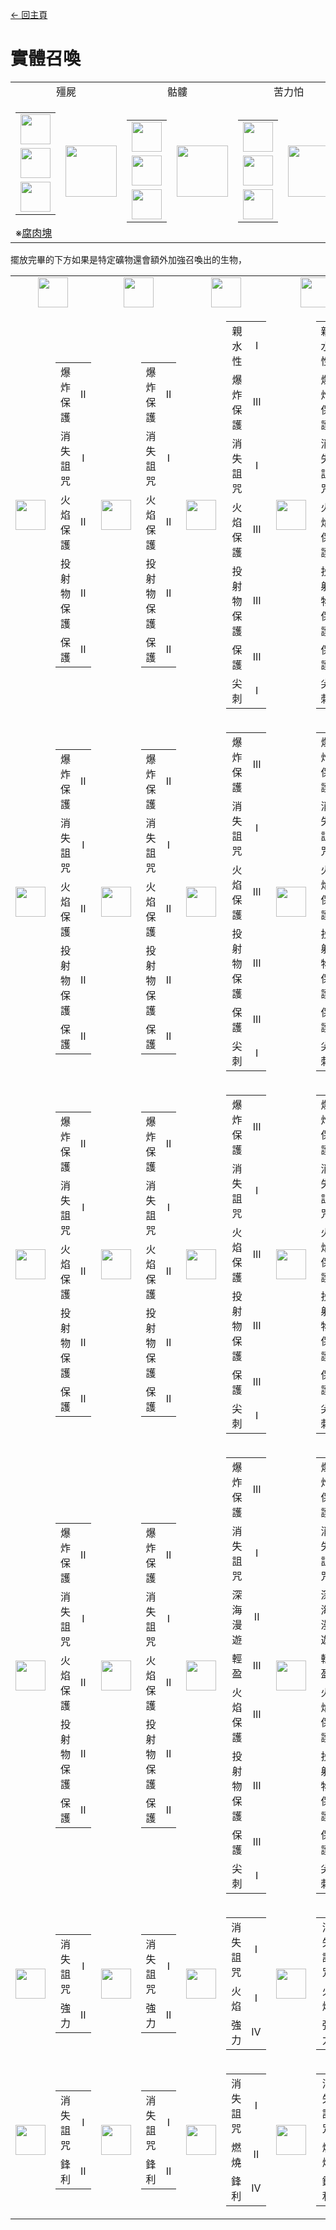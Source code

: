[← 回主頁](../)
# 實體召喚

<table>
    <tr>
        <td align="center" colspan="2">殭屍</td>
        <td align="center" colspan="2">骷髏</td>
        <td align="center" colspan="2">苦力怕</td>
        <td align="center" colspan="2">凋零骷髏</td>
        <td align="center" colspan="2">烈焰使者</td>
    </tr>
    <tr>
        <td>
            <table>
                <tr><td><img src="https://i.imgur.com/1JlVKay.png" width="48"/></td></tr>
                <tr><td><img src="https://i.imgur.com/z2ZCMfc.png" width="48"/></td></tr>
                <tr><td><img src="https://i.imgur.com/z2ZCMfc.png" width="48"/></td></tr>
            </table>
            ※<a href="../item/rotten_flesh_block.md">腐肉塊</a>
        </td>
        <td><img src="https://i.imgur.com/4qEoBQJ.png" width="82"/></td>
        <td>
            <table>
                <tr><td><img src="https://i.imgur.com/1JlVKay.png" width="48"/></td></tr>
                <tr><td><img src="https://i.imgur.com/fdvjA8e.png" width="48"/></td></tr>
                <tr><td><img src="https://i.imgur.com/fdvjA8e.png" width="48"/></td></tr>
            </table>
        </td>
        <td><img src="https://i.imgur.com/zGrxP57.png" width="82"/></td>
        <td>
            <table>
                <tr><td><img src="https://i.imgur.com/1JlVKay.png" width="48"/></td></tr>
                <tr><td><img src="https://i.imgur.com/oeLX9sk.png" width="48"/></td></tr>
                <tr><td><img src="https://i.imgur.com/oeLX9sk.png" width="48"/></td></tr>
            </table>
        </td>
        <td><img src="https://i.imgur.com/hoCghan.png" width="82"/></td>
        <td>
            <table>
                <tr><td><img src="https://i.imgur.com/1JlVKay.png" width="48"/></td></tr>
                <tr><td><img src="https://i.imgur.com/zAufdu7.png" width="48"/></td></tr>
                <tr><td><img src="https://i.imgur.com/zAufdu7.png" width="48"/></td></tr>
            </table>
        </td>
        <td><img src="https://i.imgur.com/MOOt84y.png" width="82"/></td>
        <td>
            <table>
                <tr><td><img src="https://i.imgur.com/1JlVKay.png" width="48"/></td></tr>
                <tr><td><img src="https://i.imgur.com/CXhx9mp.png" width="48"/></td></tr>
                <tr><td><img src="https://i.imgur.com/CXhx9mp.png" width="48"/></td></tr>
            </table>
        </td>
        <td><img src="https://i.imgur.com/kWsmGbr.png" width="82"/></td>
    </tr>
</table>

擺放完畢的下方如果是特定礦物還會額外加強召喚出的生物，

<table>
    <tr>
        <td colspan="2" align="center"><img src="https://i.imgur.com/vf9af85.png" width="48"/></td>
        <td colspan="2" align="center"><img src="https://i.imgur.com/12xJcqL.png" width="48"/></td>
        <td colspan="2" align="center"><img src="https://i.imgur.com/bcneq4q.png" width="48"/></td>
        <td colspan="2" align="center"><img src="https://i.imgur.com/yIuTHWI.png" width="48"/></td>
    </tr>
    <tr>
        <td><img src="https://i.imgur.com/zxfoph8.png" width="48"/></td>
        <td>
            <table>
                <tr><td align="center">爆炸保護</td><td align="center">II</td></tr>
                <tr><td align="center">消失詛咒</td><td align="center">I</td></tr>
                <tr><td align="center">火焰保護</td><td align="center">II</td></tr>
                <tr><td align="center">投射物保護</td><td align="center">II</td></tr>
                <tr><td align="center">保護</td><td align="center">II</td></tr>
            </table>
        </td>
        <td><img src="https://i.imgur.com/PPCT2zw.png" width="48"/></td>
        <td>
            <table>
                <tr><td align="center">爆炸保護</td><td align="center">II</td></tr>
                <tr><td align="center">消失詛咒</td><td align="center">I</td></tr>
                <tr><td align="center">火焰保護</td><td align="center">II</td></tr>
                <tr><td align="center">投射物保護</td><td align="center">II</td></tr>
                <tr><td align="center">保護</td><td align="center">II</td></tr>
            </table>
        </td>
        <td><img src="https://i.imgur.com/nksRRP3.png" width="48"/></td>
        <td>
            <table>
                <tr><td align="center">親水性</td><td align="center">I</td></tr>
                <tr><td align="center">爆炸保護</td><td align="center">III</td></tr>
                <tr><td align="center">消失詛咒</td><td align="center">I</td></tr>
                <tr><td align="center">火焰保護</td><td align="center">III</td></tr>
                <tr><td align="center">投射物保護</td><td align="center">III</td></tr>
                <tr><td align="center">保護</td><td align="center">III</td></tr>
                <tr><td align="center">尖刺</td><td align="center">I</td></tr>
            </table>
        </td>
        <td><img src="https://i.imgur.com/J5Tl0XS.png" width="48"/></td>
        <td>
            <table>
                <tr><td align="center">親水性</td><td align="center">I</td></tr>
                <tr><td align="center">爆炸保護</td><td align="center">IV</td></tr>
                <tr><td align="center">消失詛咒</td><td align="center">I</td></tr>
                <tr><td align="center">火焰保護</td><td align="center">IV</td></tr>
                <tr><td align="center">投射物保護</td><td align="center">IV</td></tr>
                <tr><td align="center">保護</td><td align="center">IV</td></tr>
                <tr><td align="center">尖刺</td><td align="center">III</td></tr>
            </table>
        </td>
    </tr>
    <tr>
        <td><img src="https://i.imgur.com/w72cMVi.png" width="48"/></td>
        <td>
            <table>
                <tr><td align="center">爆炸保護</td><td align="center">II</td></tr>
                <tr><td align="center">消失詛咒</td><td align="center">I</td></tr>
                <tr><td align="center">火焰保護</td><td align="center">II</td></tr>
                <tr><td align="center">投射物保護</td><td align="center">II</td></tr>
                <tr><td align="center">保護</td><td align="center">II</td></tr>
            </table>
        </td>
        <td><img src="https://i.imgur.com/EVLOHyn.png" width="48"/></td>
        <td>
            <table>
                <tr><td align="center">爆炸保護</td><td align="center">II</td></tr>
                <tr><td align="center">消失詛咒</td><td align="center">I</td></tr>
                <tr><td align="center">火焰保護</td><td align="center">II</td></tr>
                <tr><td align="center">投射物保護</td><td align="center">II</td></tr>
                <tr><td align="center">保護</td><td align="center">II</td></tr>
            </table>
        </td>
        <td><img src="https://i.imgur.com/7bKmJmD.png" width="48"/></td>
        <td>
            <table>
                <tr><td align="center">爆炸保護</td><td align="center">III</td></tr>
                <tr><td align="center">消失詛咒</td><td align="center">I</td></tr>
                <tr><td align="center">火焰保護</td><td align="center">III</td></tr>
                <tr><td align="center">投射物保護</td><td align="center">III</td></tr>
                <tr><td align="center">保護</td><td align="center">III</td></tr>
                <tr><td align="center">尖刺</td><td align="center">I</td></tr>
            </table>
        </td>
        <td><img src="https://i.imgur.com/pYRy32b.png" width="48"/></td>
        <td>
            <table>
                <tr><td align="center">爆炸保護</td><td align="center">IV</td></tr>
                <tr><td align="center">消失詛咒</td><td align="center">I</td></tr>
                <tr><td align="center">火焰保護</td><td align="center">IV</td></tr>
                <tr><td align="center">投射物保護</td><td align="center">IV</td></tr>
                <tr><td align="center">保護</td><td align="center">IV</td></tr>
                <tr><td align="center">尖刺</td><td align="center">III</td></tr>
            </table>
        </td>
    </tr>
    <tr>
        <td><img src="https://i.imgur.com/KxtYDRb.png" width="48"/></td>
        <td>
            <table>
                <tr><td align="center">爆炸保護</td><td align="center">II</td></tr>
                <tr><td align="center">消失詛咒</td><td align="center">I</td></tr>
                <tr><td align="center">火焰保護</td><td align="center">II</td></tr>
                <tr><td align="center">投射物保護</td><td align="center">II</td></tr>
                <tr><td align="center">保護</td><td align="center">II</td></tr>
            </table>
        </td>
        <td><img src="https://i.imgur.com/UPI7cGj.png" width="48"/></td>
        <td>
            <table>
                <tr><td align="center">爆炸保護</td><td align="center">II</td></tr>
                <tr><td align="center">消失詛咒</td><td align="center">I</td></tr>
                <tr><td align="center">火焰保護</td><td align="center">II</td></tr>
                <tr><td align="center">投射物保護</td><td align="center">II</td></tr>
                <tr><td align="center">保護</td><td align="center">II</td></tr>
            </table>
        </td>
        <td><img src="https://i.imgur.com/WDQ3Uls.png" width="48"/></td>
        <td>
            <table>
                <tr><td align="center">爆炸保護</td><td align="center">III</td></tr>
                <tr><td align="center">消失詛咒</td><td align="center">I</td></tr>
                <tr><td align="center">火焰保護</td><td align="center">III</td></tr>
                <tr><td align="center">投射物保護</td><td align="center">III</td></tr>
                <tr><td align="center">保護</td><td align="center">III</td></tr>
                <tr><td align="center">尖刺</td><td align="center">I</td></tr>
            </table>
        </td>
        <td><img src="https://i.imgur.com/hxjwY5c.png" width="48"/></td>
        <td>
            <table>
                <tr><td align="center">爆炸保護</td><td align="center">IV</td></tr>
                <tr><td align="center">消失詛咒</td><td align="center">I</td></tr>
                <tr><td align="center">火焰保護</td><td align="center">IV</td></tr>
                <tr><td align="center">投射物保護</td><td align="center">IV</td></tr>
                <tr><td align="center">保護</td><td align="center">IV</td></tr>
                <tr><td align="center">尖刺</td><td align="center">III</td></tr>
            </table>
        </td>
    </tr>
    <tr>
        <td><img src="https://i.imgur.com/ikaPFM7.png" width="48"/></td>
        <td>
            <table>
                <tr><td align="center">爆炸保護</td><td align="center">II</td></tr>
                <tr><td align="center">消失詛咒</td><td align="center">I</td></tr>
                <tr><td align="center">火焰保護</td><td align="center">II</td></tr>
                <tr><td align="center">投射物保護</td><td align="center">II</td></tr>
                <tr><td align="center">保護</td><td align="center">II</td></tr>
            </table>
        </td>
        <td><img src="https://i.imgur.com/ac5j2mv.png" width="48"/></td>
        <td>
            <table>
                <tr><td align="center">爆炸保護</td><td align="center">II</td></tr>
                <tr><td align="center">消失詛咒</td><td align="center">I</td></tr>
                <tr><td align="center">火焰保護</td><td align="center">II</td></tr>
                <tr><td align="center">投射物保護</td><td align="center">II</td></tr>
                <tr><td align="center">保護</td><td align="center">II</td></tr>
            </table>
        </td>
        <td><img src="https://i.imgur.com/bnJuDqT.png" width="48"/></td>
        <td>
            <table>
                <tr><td align="center">爆炸保護</td><td align="center">III</td></tr>
                <tr><td align="center">消失詛咒</td><td align="center">I</td></tr>
                <tr><td align="center">深海漫遊</td><td align="center">II</td></tr>
                <tr><td align="center">輕盈</td><td align="center">III</td></tr>
                <tr><td align="center">火焰保護</td><td align="center">III</td></tr>
                <tr><td align="center">投射物保護</td><td align="center">III</td></tr>
                <tr><td align="center">保護</td><td align="center">III</td></tr>
                <tr><td align="center">尖刺</td><td align="center">I</td></tr>
            </table>
        </td>
        <td><img src="https://i.imgur.com/JHLT95L.png" width="48"/></td>
        <td>
            <table>
                <tr><td align="center">爆炸保護</td><td align="center">IV</td></tr>
                <tr><td align="center">消失詛咒</td><td align="center">I</td></tr>
                <tr><td align="center">深海漫遊</td><td align="center">III</td></tr>
                <tr><td align="center">輕盈</td><td align="center">IV</td></tr>
                <tr><td align="center">火焰保護</td><td align="center">IV</td></tr>
                <tr><td align="center">投射物保護</td><td align="center">IV</td></tr>
                <tr><td align="center">保護</td><td align="center">IV</td></tr>
                <tr><td align="center">尖刺</td><td align="center">III</td></tr>
            </table>
        </td>
    </tr>
    <tr>
        <td><img src="https://i.imgur.com/xluox0d.png" width="48"/></td>
        <td>
            <table>
                <tr><td align="center">消失詛咒</td><td align="center">I</td></tr>
                <tr><td align="center">強力</td><td align="center">II</td></tr>
            </table>
        </td>
        <td><img src="https://i.imgur.com/xluox0d.png" width="48"/></td>
        <td>
            <table>
                <tr><td align="center">消失詛咒</td><td align="center">I</td></tr>
                <tr><td align="center">強力</td><td align="center">II</td></tr>
            </table>
        </td>
        <td><img src="https://i.imgur.com/xluox0d.png" width="48"/></td>
        <td>
            <table>
                <tr><td align="center">消失詛咒</td><td align="center">I</td></tr>
                <tr><td align="center">火焰</td><td align="center">I</td></tr>
                <tr><td align="center">強力</td><td align="center">IV</td></tr>
            </table>
        </td>
        <td><img src="https://i.imgur.com/xluox0d.png" width="48"/></td>
        <td>
            <table>
                <tr><td align="center">消失詛咒</td><td align="center">I</td></tr>
                <tr><td align="center">火焰</td><td align="center">I</td></tr>
                <tr><td align="center">強力</td><td align="center">V</td></tr>
            </table>
        </td>
    </tr>
    <tr>
        <td><img src="https://i.imgur.com/9ATlzPY.png" width="48"/></td>
        <td>
            <table>
                <tr><td align="center">消失詛咒</td><td align="center">I</td></tr>
                <tr><td align="center">鋒利</td><td align="center">II</td></tr>
            </table>
        </td>
        <td><img src="https://i.imgur.com/E70Hdwe.png" width="48"/></td>
        <td>
            <table>
                <tr><td align="center">消失詛咒</td><td align="center">I</td></tr>
                <tr><td align="center">鋒利</td><td align="center">II</td></tr>
            </table>
        </td>
        <td><img src="https://i.imgur.com/MdyI4FQ.png" width="48"/></td>
        <td>
            <table>
                <tr><td align="center">消失詛咒</td><td align="center">I</td></tr>
                <tr><td align="center">燃燒</td><td align="center">II</td></tr>
                <tr><td align="center">鋒利</td><td align="center">IV</td></tr>
            </table>
        </td>
        <td><img src="https://i.imgur.com/zn1zW5x.png" width="48"/></td>
        <td>
            <table>
                <tr><td align="center">消失詛咒</td><td align="center">I</td></tr>
                <tr><td align="center">燃燒</td><td align="center">II</td></tr>
                <tr><td align="center">鋒利</td><td align="center">V</td></tr>
            </table>
        </td>
    </tr>
</table>